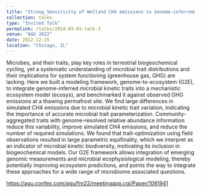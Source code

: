 ```yaml
---
title: "Strong Sensitivity of Wetland CH4 emissions to Genome-inferred Microbial Trait Distribution"
collection: talks
type: "Invited Talk"
permalink: /talks/2014-03-01-talk-3
venue: "AGU 2022"
date: 2022-12-15
location: "Chicago, IL"
---
```


Microbes, and their traits, play key roles in terrestrial biogeochemical cycling, yet a systematic understanding of microbial trait distributions and their implications for system functioning (greenhouse gas, GHG) are lacking. Here we built a modeling framework, genome-to-ecosystem (G2E), to integrate genome-inferred microbial kinetic traits into a mechanistic ecosystem model (ecosys), and benchmarked it against observed GHG emissions at a thawing permafrost site. We find large differences in simulated CH4 emissions due to microbial kinetic trait variation, indicating the importance of accurate microbial trait parameterization. Community-aggregated traits with genome-resolved relative abundance information reduce this variability, improve simulated CH4 emissions, and reduce the number of required simulations. We found that trait-optimization using field observations resulted in large parametric equifinality, which we interpret as an indicator of microbial kinetic biodiversity, motivating its inclusion in biogeochemical models. Our G2E framework allows integration of emerging genomic measurements and microbial ecophysiological modeling, thereby potentially improving ecosystem predictions, and points the way to integrate these approaches for a wide range of microbiome associated questions.

https://agu.confex.com/agu/fm22/meetingapp.cgi/Paper/1081941 

